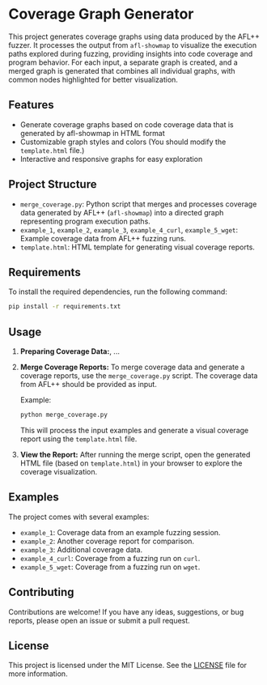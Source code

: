 # Coverage Graph Generator

This project generates coverage graphs using data produced by the AFL++ fuzzer. It processes the output from `afl-showmap` to visualize the execution paths explored during fuzzing, providing insights into code coverage and program behavior. For each input, a separate graph is created, and a merged graph is generated that combines all individual graphs, with common nodes highlighted for better visualization.

## Features

- Generate coverage graphs based on code coverage data that is generated by afl-showmap in HTML format
- Customizable graph styles and colors (You should modify the `template.html` file.)
- Interactive and responsive graphs for easy exploration

## Project Structure

- `merge_coverage.py`: Python script that merges and processes coverage data generated by AFL++ (`afl-showmap`) into a directed graph representing program execution paths.
- `example_1`, `example_2`, `example_3`, `example_4_curl`, `example_5_wget`: Example coverage data from AFL++ fuzzing runs.
- `template.html`: HTML template for generating visual coverage reports.

## Requirements

To install the required dependencies, run the following command:

```bash
pip install -r requirements.txt
```

## Usage

1. **Preparing Coverage Data:**, ...
1. **Merge Coverage Reports:**
   To merge coverage data and generate a coverage reports, use the `merge_coverage.py` script. The coverage data from AFL++ should be provided as input.

   Example:

   ```bash
   python merge_coverage.py 
   ```

   This will process the input examples and generate a visual coverage report using the `template.html` file.

2. **View the Report:**
   After running the merge script, open the generated HTML file (based on `template.html`) in your browser to explore the coverage visualization.

## Examples

The project comes with several examples:

- `example_1`: Coverage data from an example fuzzing session.
- `example_2`: Another coverage report for comparison.
- `example_3`: Additional coverage data.
- `example_4_curl`: Coverage from a fuzzing run on `curl`.
- `example_5_wget`: Coverage from a fuzzing run on `wget`.

## Contributing

Contributions are welcome! If you have any ideas, suggestions, or bug reports, please open an issue or submit a pull request.

## License

This project is licensed under the MIT License. See the [LICENSE](LICENSE) file for more information.
